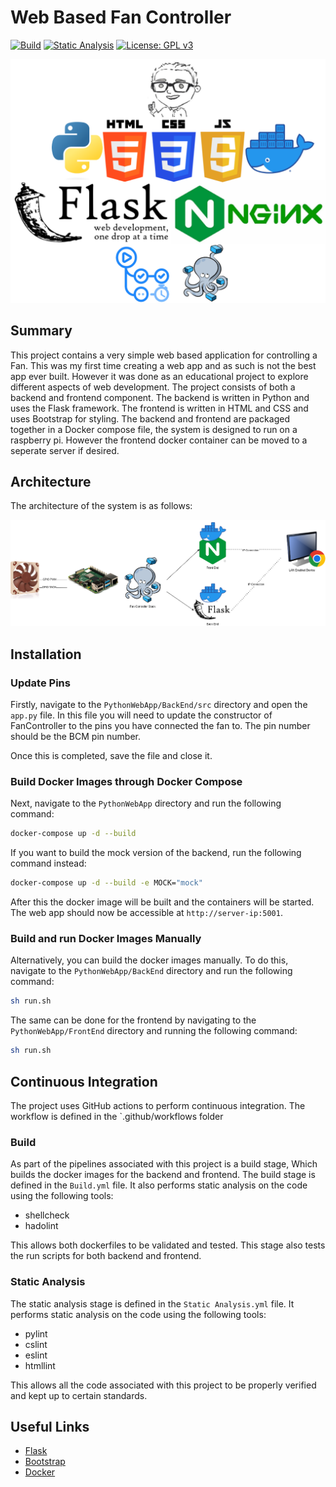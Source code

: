 # Web Based Fan Controller

[![Build](https://github.com/ScottGibb/Web-Based-Fan-Controller/actions/workflows/Build.yml/badge.svg?branch=main)](https://github.com/ScottGibb/Web-Based-Fan-Controller/actions/workflows/Build.yml)
[![Static Analysis](https://github.com/ScottGibb/Web-Based-Fan-Controller/actions/workflows/Static%20Analysis.yml/badge.svg)](https://github.com/ScottGibb/Web-Based-Fan-Controller/actions/workflows/Static%20Analysis.yml)
[![License: GPL v3](https://img.shields.io/badge/License-GPLv3-blue.svg)](https://www.gnu.org/licenses/gpl-3.0)

<center>
<img src ="docs/Languages_And_Tools.png">
</center>

## Summary

This project contains a very simple web based application for controlling a Fan. This was my first time creating a web app and as such is not the best app ever built. However it was done as an educational project to explore different aspects of web development. The project consists of both a backend and frontend component. The backend is written in Python and uses the Flask framework. The frontend is written in HTML and CSS and uses Bootstrap for styling. The backend and frontend are packaged together in a Docker compose file, the system is designed to run on a raspberry pi. However the frontend docker container can be moved to a seperate server if desired.


## Architecture

The architecture of the system is as follows:

<center>
<img src ="docs/System-Architecture.png">
</center>

## Installation

### Update Pins

Firstly, navigate to the `PythonWebApp/BackEnd/src` directory and open the `app.py` file. In this file you will need to update the constructor of FanController to the pins you have connected the fan to. The pin number should be the BCM pin number.

Once this is completed, save the file and close it.

### Build Docker Images through Docker Compose

Next, navigate to the `PythonWebApp` directory and run the following command:

```bash
docker-compose up -d --build
```
If you want to build the mock version of the backend, run the following command instead:

```bash
docker-compose up -d --build -e MOCK="mock"
```

After this the docker image will be built and the containers will be started. The web app should now be accessible at `http://server-ip:5001`.

### Build and run Docker Images Manually

Alternatively, you can build the docker images manually. To do this, navigate to the `PythonWebApp/BackEnd` directory and run the following command:

```bash
sh run.sh
```

The same can be done for the frontend by navigating to the `PythonWebApp/FrontEnd` directory and running the following command:

```bash
sh run.sh
```

## Continuous Integration

The project uses GitHub actions to perform continuous integration. The workflow is defined in the `.github/workflows folder

### Build

As part of the pipelines associated with this project is a build stage, Which builds the docker images for the backend and frontend. The build stage is defined in the `Build.yml` file. It also performs static analysis on the code using the following tools:

- shellcheck
- hadolint

This allows both dockerfiles to be validated and tested. This stage also tests the run scripts for both backend and frontend.


### Static Analysis

The static analysis stage is defined in the `Static Analysis.yml` file. It performs static analysis on the code using the following tools:
- pylint
- cslint
- eslint
- htmllint

This allows all the code associated with this project to be properly verified and kept up to certain standards.

## Useful Links

- [Flask](https://flask.palletsprojects.com/en/2.0.x/)
- [Bootstrap](https://getbootstrap.com/)
- [Docker](https://www.docker.com/)
